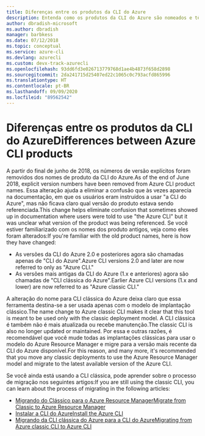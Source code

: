 ```yaml
---
title: Diferenças entre os produtos da CLI do Azure
description: Entenda como os produtos da CLI do Azure são nomeados e têm a versão controlada, e como atualizá-los.
author: dbradish-microsoft
ms.author: dbradish
manager: barbkess
ms.date: 07/12/2018
ms.topic: conceptual
ms.service: azure-cli
ms.devlang: azurecli
ms.custom: devx-track-azurecli
ms.openlocfilehash: 93dd6fd3e026713779768d1ae4b4873f658d2898
ms.sourcegitcommit: 2da241715d25407ed22c1065c0c793acfd865996
ms.translationtype: HT
ms.contentlocale: pt-BR
ms.lasthandoff: 09/09/2020
ms.locfileid: "89562542"
---
```

# <a name="differences-between-azure-cli-products"></a><span data-ttu-id="b7443-103">Diferenças entre os produtos da CLI do Azure</span><span class="sxs-lookup"><span data-stu-id="b7443-103">Differences between Azure CLI products</span></span>

<span data-ttu-id="b7443-104">A partir do final de junho de 2018, os números de versão explícitos foram removidos dos nomes de produto da CLI do Azure.</span><span class="sxs-lookup"><span data-stu-id="b7443-104">As of the end of June 2018, explicit version numbers have been removed from Azure CLI product names.</span></span> <span data-ttu-id="b7443-105">Essa alteração ajuda a eliminar a confusão que às vezes aparecia na documentação, em que os usuários eram instruídos a usar "a CLI do Azure", mas não ficava claro qual versão do produto estava sendo referenciada.</span><span class="sxs-lookup"><span data-stu-id="b7443-105">This change helps eliminate confusion that sometimes showed up in documentation where users were told to use "the Azure CLI" but it was unclear what version of the product was being referenced.</span></span> <span data-ttu-id="b7443-106">Se você estiver familiarizado com os nomes dos produto antigos, veja como eles foram alterados:</span><span class="sxs-lookup"><span data-stu-id="b7443-106">If you're familiar with the old product names, here is how they have changed:</span></span>

* <span data-ttu-id="b7443-107">As versões da CLI do Azure 2.0 e posteriores agora são chamadas apenas de "CLI do Azure".</span><span class="sxs-lookup"><span data-stu-id="b7443-107">Azure CLI versions 2.0 and later are now referred to only as "Azure CLI."</span></span>
* <span data-ttu-id="b7443-108">As versões mais antigas da CLI do Azure (1.x e anteriores) agora são chamadas de "CLI clássica do Azure".</span><span class="sxs-lookup"><span data-stu-id="b7443-108">Earlier Azure CLI versions (1.x and lower) are now referred to as "Azure classic CLI."</span></span>

<span data-ttu-id="b7443-109">A alteração do nome para CLI clássica do Azure deixa claro que essa ferramenta destina-se a ser usada apenas com o modelo de implantação clássico.</span><span class="sxs-lookup"><span data-stu-id="b7443-109">The name change to Azure classic CLI makes it clear that this tool is meant to be used only with the classic deployment model.</span></span> <span data-ttu-id="b7443-110">A CLI clássica é também não é mais atualizada ou recebe manutenção.</span><span class="sxs-lookup"><span data-stu-id="b7443-110">The classic CLI is also no longer updated or maintained.</span></span> <span data-ttu-id="b7443-111">Por essa e outras razões, é recomendável que você mude todas as implantações clássicas para usar o modelo do Azure Resource Manager e migre para a versão mais recente da CLI do Azure disponível.</span><span class="sxs-lookup"><span data-stu-id="b7443-111">For this reason, and many more, it's recommended that you move any classic deployments to use the Azure Resource Manager model and migrate to the latest available version of the Azure CLI.</span></span>

<span data-ttu-id="b7443-112">Se você ainda está usando a CLI clássica, pode aprender sobre o processo de migração nos seguintes artigos:</span><span class="sxs-lookup"><span data-stu-id="b7443-112">If you are still using the classic CLI, you can learn about the process of migrating in the following articles:</span></span>

* [<span data-ttu-id="b7443-113">Migrando do Clássico para o Azure Resource Manager</span><span class="sxs-lookup"><span data-stu-id="b7443-113">Migrate from Classic to Azure Resource Manager</span></span>](/azure/virtual-machines/linux/migration-classic-resource-manager-overview)
* [<span data-ttu-id="b7443-114">Instalar a CLI do Azure</span><span class="sxs-lookup"><span data-stu-id="b7443-114">Install the Azure CLI</span></span>](install-azure-cli.md)
* [<span data-ttu-id="b7443-115">Migrando da CLI clássica do Azure para a CLI do Azure</span><span class="sxs-lookup"><span data-stu-id="b7443-115">Migrating from Azure classic CLI to Azure CLI</span></span>](https://github.com/Azure/azure-cli/blob/dev/doc/classic_cli_migration.md)
